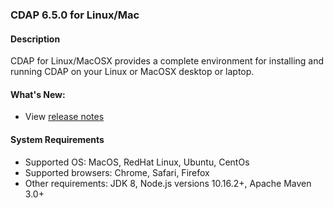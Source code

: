 ### CDAP 6.5.0 for Linux/Mac

#### Description

CDAP for Linux/MacOSX provides a complete environment for installing and running CDAP on your Linux or MacOSX desktop or laptop.

#### What's New:

* View [release notes](https://cdap.atlassian.net/wiki/spaces/DOCS/pages/1661108225/CDAP+Release+6.5.0)

#### System Requirements

* Supported OS: MacOS, RedHat Linux, Ubuntu, CentOs
* Supported browsers: Chrome, Safari, Firefox
* Other requirements: JDK 8, Node.js versions 10.16.2+, Apache Maven 3.0+
